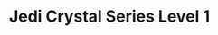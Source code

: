 ---
mission_id: jclevel1
editorsChoice:
title: "Jedi Crystal Series Level 1"
authors: 
    - "James Milne"
date:
filename: "jclevel1.zip"
description: "Recently, a mining facility on the planet Terrak VI unearthed an ancient citadel containing manuscripts of what appears to be writings about a Jedi Crystal. Even as we speak, the Empire is translating and encoding the manuscripts to the facility's central mainframe. Gain access to the base and find the main computer, make a copy of the information on a tape and leave with little evidence you were there."
heroImage:
levelReplaced:	SECBASE
difficulty: no
bm:	yes
fme: yes
wax: yes
three_do: yes
voc: no
gmd: no
vue: no
lfd: no
base: "New level from scratch" 
editors: "Dark Forge, DF BM Converter, DF WAX/FME Converter"

---